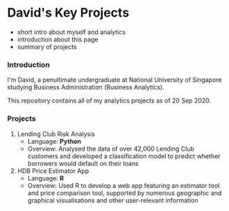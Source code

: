 # David's Key Projects

- short intro about myself and analytics
- introduction about this page
- summary of projects

### Introduction

I'm David, a penultimate undergraduate at National University of Singapore studying Business Administration (Business Analytics). 

This repository contains all of my analytics projects as of 20 Sep 2020.

### Projects

1. Lending Club Risk Analysis
   - Language: **Python**
   - Overview: Analysed the data of over 42,000 Lending Club customers and developed a classification model to predict whether borrowers would default on their loans
2. HDB Price Estimator App
   - Language: **R**
   - Overview: Used R to develop a web app featuring an estimator tool and price comparison tool, supported by numerous geographic and graphical visualisations and other user-relevant information



